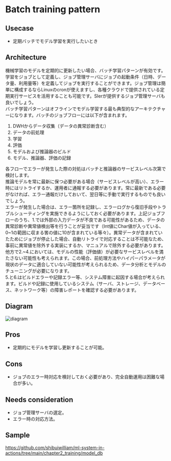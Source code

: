 # Batch training pattern

## Usecase
- 定期バッチでモデル学習を実行したいとき

## Architecture
機械学習のモデルを定期的に更新したい場合、バッチ学習パターンが有効です。学習をジョブとして定義し、ジョブ管理サーバにジョブの起動条件（日時、データ量、利用量等）を定義してジョブを実行することができます。ジョブ管理は簡単に構成するならLinuxのcronが使えますし、各種クラウドで提供されている定期実行サービスを活用することも可能です。SIerが提供するジョブ管理サーバも良いでしょう。<br>
バッチ学習パターンはオフラインでモデル学習する最も典型的なアーキテクチャーになります。バッチのジョブフローには以下が含まれます。
1. DWHからデータ収集（データの異常診断含む）
2. データの前処理
3. 学習
4. 評価
5. モデルおよび推論器のビルド
6. モデル、推論器、評価の記録

各フローでエラーが発生した際の対処はバッチと推論器のサービスレベル次第で検討します。<br>
推論モデルを常に最新に保つ必要がある場合（サービスレベルが高い）、エラー時にはリトライするか、運用者に通報する必要があります。常に最新である必要がなければ、エラー通報だけしておいて、翌日等に手動で実行するものでも良いでしょう。<br>
エラーが発生した場合は、エラー箇所を記録し、エラーログから復旧手段やトラブルシューティングを実施できるようにしておく必要があります。上記ジョブフローのうち、1.では外部の入力データが不良である可能性があるため、データの異常診断や異常値検出等を行うことが妥当です（Int値にChar値が入っている、0~1の範囲に収まる筈の値に10が含まれている等々）。異常データが含まれていたためにジョブが停止した場合、自動リトライで対応することは不可能なため、事前に異常値を除外する実装にするか、マニュアルで除外する必要があります。<br>
他方で2.~4.においては、モデルの性能（評価値）が必要なサービスレベルを満たさない可能性も考えられます。この場合、前処理方法やハイパーパラメータが現状のデータに適合していない可能性が考えられるため、データ分析とモデルのチューニングが必要になります。<br>
5.と6.はビルドエラーや記録エラー等、システム障害に起因する場合が考えられます。ビルドや記録に使用しているシステム（サーバ、ストレージ、データベース、ネットワーク等）の障害レポートを確認する必要があります。<br>


## Diagram
![diagram](diagram.png)


## Pros
- 定期的にモデルを学習し更新することが可能。

## Cons
- ジョブのエラー時対応を検討しておく必要があり、完全自動運用は困難な場合が多い。

## Needs consideration
- ジョブ管理サーバの選定。
- エラー時の対応方法。

## Sample
https://github.com/shibuiwilliam/ml-system-in-actions/tree/main/chapter2_training/model_db